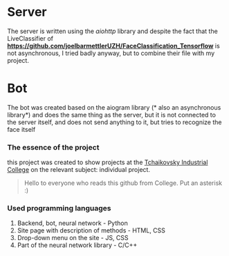 # Server
The server is written using the *aiohttp* library and despite the fact that the LiveClassifier of **https://github.com/joelbarmettlerUZH/FaceClassification_Tensorflow** is not asynchronous, I tried badly anyway, but to combine their file with my project.

# Bot
The bot was created based on the aiogram library (* also an asynchronous library*) and does the same thing as the server, but it is not connected to the server itself, and does not send anything to it, but tries to recognize the face itself

### The essence of the project
this project was created to show projects at the [Tchaikovsky Industrial College](http://spo-chic.ru/) on the relevant subject: individual project.

<blockquote> Hello to everyone who reads this github from College. Put an asterisk :) </blockquote>

### Used programming languages
1. Backend, bot, neural network - Python
2. Site page with description of methods - HTML, CSS
3. Drop-down menu on the site - JS, CSS
4. Part of the neural network library - C/C++